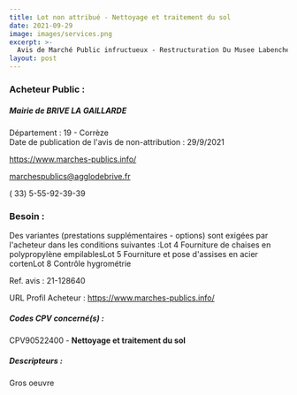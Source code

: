 ```yaml
---
title: Lot non attribué - Nettoyage et traitement du sol
date: 2021-09-29
image: images/services.png
excerpt: >-
  Avis de Marché Public infructueux - Restructuration Du Musee Labenche
layout: post
---
```


### Acheteur Public :
##### Mairie de BRIVE LA GAILLARDE
Département : 19 - Corrèze<br/>
Date de publication de l'avis de non-attribution : 29/9/2021


https://www.marches-publics.info/

marchespublics@agglodebrive.fr

( 33) 5-55-92-39-39
### Besoin :

Des variantes (prestations supplémentaires - options) sont exigées par l'acheteur dans les conditions suivantes :Lot 4 Fourniture de chaises en polypropylène empilablesLot 5 Fourniture et pose d'assises en acier cortenLot 8 Contrôle hygrométrie

Ref. avis : 21-128640

URL Profil Acheteur : https://www.marches-publics.info/

##### Codes CPV concerné(s) :
CPV90522400 - **Nettoyage et traitement du sol** <br/>

##### Descripteurs :
Gros oeuvre <br/>
